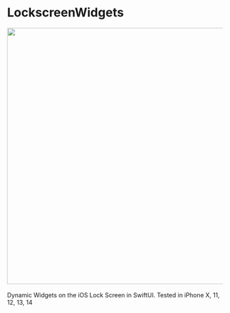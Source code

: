 # LockscreenWidgets

<div align="center">
  <img src="https://pauldyanez.com/images/github/LockscreenWidgets.jpg" width="600"/>
</div>
  
</div>
<br>
Dynamic Widgets on  the iOS Lock Screen in SwiftUI. 
Tested in iPhone X, 11, 12, 13, 14
